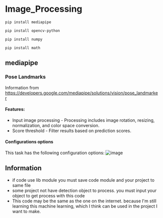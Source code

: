 # Image_Processing
```
pip install mediapipe
```
```
pip install opencv-python
```
```
pip install numpy
```
```
pip install math
```
## mediapipe
### Pose Landmarks
 Information from https://developers.google.com/mediapipe/solutions/vision/pose_landmarker
#### Features:
- Input image processing - Processing includes image rotation, resizing, normalization, and color space conversion.
- Score threshold - Filter results based on prediction scores.

#### Configurations options
This task has the following configuration options:
![image](https://github.com/fatjrizikri/Image_Processing/assets/66940604/966ec868-1674-4492-b528-75bc5c69f75b)


## Information
- if code use lib module you must save code module and your project to same file
- some project not have detection object to process. you must input your object to get process with this code
- This code may be the same as the one on the internet. because I'm still learning this machine learning, which I think can be used in the project I want to make.
